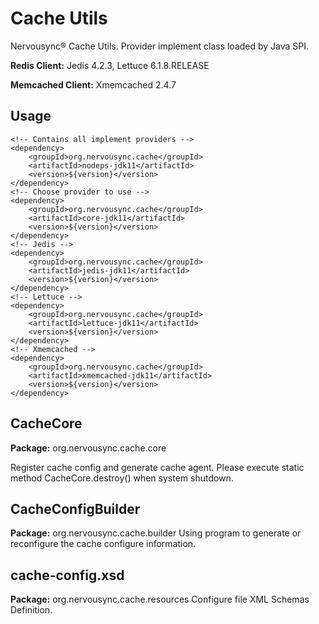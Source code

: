 # Cache Utils
Nervousync® Cache Utils. Provider implement class loaded by Java SPI.

**Redis Client:** Jedis 4.2.3, Lettuce 6.1.8.RELEASE

**Memcached Client:** Xmemcached 2.4.7

## Usage
```
<!-- Contains all implement providers -->
<dependency>
    <groupId>org.nervousync.cache</groupId>
	<artifactId>nodeps-jdk11</artifactId>
    <version>${version}</version>
</dependency>
<!-- Choose provider to use -->
<dependency>
    <groupId>org.nervousync.cache</groupId>
	<artifactId>core-jdk11</artifactId>
    <version>${version}</version>
</dependency>
<!-- Jedis -->
<dependency>
    <groupId>org.nervousync.cache</groupId>
	<artifactId>jedis-jdk11</artifactId>
    <version>${version}</version>
</dependency>
<!-- Lettuce -->
<dependency>
    <groupId>org.nervousync.cache</groupId>
	<artifactId>lettuce-jdk11</artifactId>
    <version>${version}</version>
</dependency>
<!-- Xmemcached -->
<dependency>
    <groupId>org.nervousync.cache</groupId>
	<artifactId>xmemcached-jdk11</artifactId>
    <version>${version}</version>
</dependency>
```

## CacheCore
**Package:** org.nervousync.cache.core

Register cache config and generate cache agent. Please execute static method CacheCore.destroy() when system shutdown.

## CacheConfigBuilder
**Package:** org.nervousync.cache.builder
Using program to generate or reconfigure the cache configure information.

## cache-config.xsd
**Package:** org.nervousync.cache.resources
Configure file XML Schemas Definition.